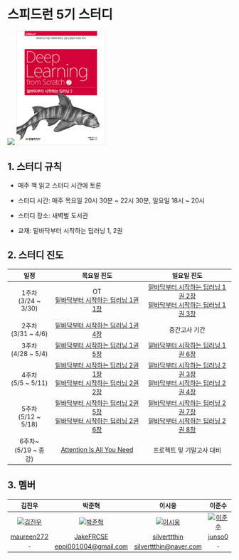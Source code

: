 # 스피드런 5기 스터디
<p align = "left">
  <img src="https://github.com/WegraLee/deep-learning-from-scratch/blob/master/cover_image.jpg" width="200">
  <img src="https://github.com/ExcelsiorCJH/DLFromScratch2/blob/master/cover.jpg" width="200">
</p>

## 1. 스터디 규칙

- 매주 책 읽고 스터디 시간에 토론

- 스터디 시간: 매주 목요일 20시 30분 ~ 22시 30분, 일요일 18시 ~  20시

- 스터디 장소: 새벽벌 도서관

- 교재: 밑바닥부터 시작하는 딥러닝 1, 2권




## 2. 스터디 진도
|일정|목요일 진도|일요일 진도|
|:--:|:--:|:--:|
|1주차 <br> (3/24 ~ 3/30)| OT <br> [밑바닥부터 시작하는 딥러닝 1권 1장](https://github.com/JakeFRCSE/SpeedLearn05/tree/master/src/book01/ch01)| [밑바닥부터 시작하는 딥러닝 1권 2장](https://github.com/JakeFRCSE/SpeedLearn05/tree/master/src/book01/ch02) <br> [밑바닥부터 시작하는 딥러닝 1권 3장](https://github.com/JakeFRCSE/SpeedLearn05/tree/master/src/book01/ch03)|
|2주차 <br> (3/31 ~ 4/6)|[밑바닥부터 시작하는 딥러닝 1권 4장](https://github.com/JakeFRCSE/SpeedLearn05/tree/master/src/book01/ch04) | 중간고사 기간 |
|3주차 <br> (4/28 ~ 5/4)|[밑바닥부터 시작하는 딥러닝 1권 5장](https://github.com/JakeFRCSE/SpeedLearn05/tree/master/src/book01/ch05) | [밑바닥부터 시작하는 딥러닝 1권 6장](https://github.com/JakeFRCSE/SpeedLearn05/tree/master/src/book01/ch06) |
|4주차 <br> (5/5 ~ 5/11)|[밑바닥부터 시작하는 딥러닝 2권 1장](https://github.com/JakeFRCSE/SpeedLearn05/tree/master/src/book02/Chap01-Neural_Networks_Review) <br> [밑바닥부터 시작하는 딥러닝 2권 2장](https://github.com/JakeFRCSE/SpeedLearn05/tree/master/src/Chap02-Natural_Language_and_Distributed_Representation) | [밑바닥부터 시작하는 딥러닝 2권 3장](https://github.com/JakeFRCSE/SpeedLearn05/tree/master/src/book02/Chap03-Word2Vec) <br> [밑바닥부터 시작하는 딥러닝 2권 4장](https://github.com/JakeFRCSE/SpeedLearn05/tree/master/src/book02/Chap04-Word2Vec_Improved) |
|5주차 <br> (5/12 ~ 5/18)|[밑바닥부터 시작하는 딥러닝 2권 5장](https://github.com/JakeFRCSE/SpeedLearn05/tree/master/src/book02/Chap05-Recurrent_Neural_Network) <br> [밑바닥부터 시작하는 딥러닝 2권 6장](https://github.com/JakeFRCSE/SpeedLearn05/tree/master/src/book02/Chap06-Fancy_RNN) | [밑바닥부터 시작하는 딥러닝 2권 7장](https://github.com/JakeFRCSE/SpeedLearn05/tree/master/src/book02/Chap07-Seq2Seq) <br> [밑바닥부터 시작하는 딥러닝 2권 8장](https://github.com/JakeFRCSE/SpeedLearn05/tree/master/src/book02/Chap08-Attention) |
|6주차~ <br> (5/19 ~ 종강)| [Attention Is All You Need](https://arxiv.org/pdf/1706.03762) | 프로젝트 및 기말고사 대비 |

## 3. 멤버
| 김진우 | 박준혁 | 이시웅 | 이준수 |
|:-------:|:-------:| :------: | :------: |
|<a href="https://github.com/maureen272"><img width="100px" alt="김진우" src="https://avatars.githubusercontent.com/u/105576797?v=4" /></a>|<a href="https://github.com/JakeFRCSE"><img width="100px" alt="박준혁" src="https://avatars.githubusercontent.com/u/162955476?v=4" /></a>|<a href="https://github.com/silverttthin"><img width="100px" alt="이시웅" src="https://avatars.githubusercontent.com/u/83443857?v=4" /></a>|<a href="https://github.com/junso0"><img width="100px" alt="이준수" src="https://avatars.githubusercontent.com/u/183038724?v=4" /></a>| 
| [maureen272](https://github.com/maureen272) | [JakeFRCSE](https://github.com/JakeFRCSE) | [silverttthin](https://github.com/silverttthin) | [junso0](https://github.com/junso0) |
| - | eppi001004@gmail.com  | silverttthin@naver.com | - |
